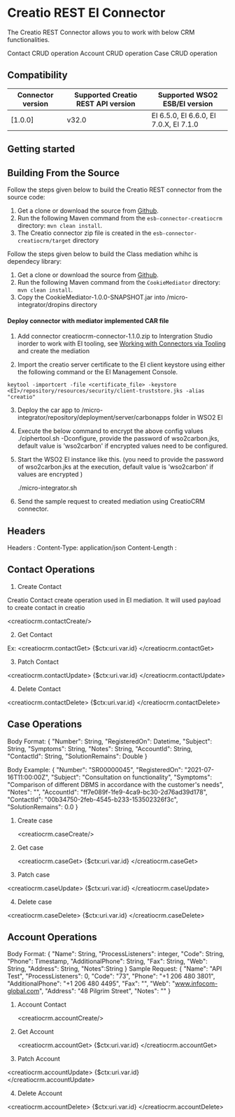 # Creatio REST EI Connector

The Creatio REST Connector allows you to work with below CRM functionalities.

Contact CRUD operation
Account CRUD operation
Case CRUD operation

## Compatibility

| Connector version | Supported Creatio REST API version | Supported WSO2 ESB/EI version |
| ------------- | ------------- | ------------- |
| [1.0.0]| v32.0 | EI 6.5.0, EI 6.6.0, EI 7.0.X, EI 7.1.0 |

## Getting started

## Building From the Source

Follow the steps given below to build the Creatio REST connector from the source code:

1. Get a clone or download the source from [Github](https://github.com/wso2-extensions/esb-connector-creatio/).
2. Run the following Maven command from the `esb-connector-creatiocrm` directory: `mvn clean install`.
3. The Creatio connector zip file is created in the `esb-connector-creatiocrm/target` directory

Follow the steps given below to build the Class mediation whihc is dependecy library:

1. Get a clone or download the source from [Github](https://github.com/wso2-extensions/esb-connector-creatio/).
2. Run the following Maven command from the `CookieMediator` directory: `mvn clean install`.
3. Copy the CookieMediator-1.0.0-SNAPSHOT.jar into <EI-HOME>/micro-integrator/dropins directory

#### Deploy connector with mediator implemented CAR file 

1. Add connector creatiocrm-connector-1.1.0.zip to Intergration Studio inorder to work with EI tooling, see [Working with Connectors via Tooling](https://docs.wso2.com/display/EI650/Working+with+Connectors+via+Tooling) and create the mediation

2. Import the creatio server certificate to the EI client keystore using either the following command or the EI Management Console.

```
keytool -importcert -file <certificate_file> -keystore <EI>/repository/resources/security/client-truststore.jks -alias "creatio"

```

3. Deploy the car app to <EI-HOME>/micro-integrator/repository/deployment/server/carbonapps folder in WSO2 EI

4. Execute the below command to encrypt the above config values ./ciphertool.sh -Dconfigure, provide the password of wso2carbon.jks, default value is 'wso2carbon' if encrypted values need to be configured.

5. Start the WSO2 EI instance like this. (you need to provide the password of wso2carbon.jks at the execution, default value is 'wso2carbon' if values are encrypted )

	./micro-integrator.sh
6. Send the sample request to created mediation using CreatioCRM connector.

## Headers

Headers : 
Content-Type: application/json
Content-Length :


## Contact Operations



1. Create Contact

Creatio Contact create operation used in EI mediation. It will used payload to create contact in creatio

<creatiocrm.contactCreate/>
   
   

2. Get Contact

Ex:
    <creatiocrm.contactGet>
        <id>{$ctx:uri.var.id}</id>
    </creatiocrm.contactGet>
    
3. Patch Contact

<creatiocrm.contactUpdate>
<id>{$ctx:uri.var.id}</id>
</creatiocrm.contactUpdate>

4. Delete Contact

<creatiocrm.contactDelete>
<id>{$ctx:uri.var.id}</id>
</creatiocrm.contactDelete>

## Case Operations

Body Format: 
{
    "Number": String,
    "RegisteredOn": Datetime,
    "Subject": String,
    "Symptoms": String,
    "Notes": String,
    "AccountId": String,
    "ContactId": String,
    "SolutionRemains": Double
}


Body Example:
{
    "Number": "SR00000045",
    "RegisteredOn": "2021-07-16T11:00:00Z",
    "Subject": "Consultation on functionality",
    "Symptoms": "Comparison of different DBMS in accordance with the customer's needs",
    "Notes": "",
    "AccountId": "ff7e089f-1fe9-4ca9-bc30-2d76ad39d178",
    "ContactId": "00b34750-2feb-4545-b233-153502326f3c",
    "SolutionRemains": 0.0
}


1. Create case

   <creatiocrm.caseCreate/>

2. Get case

    <creatiocrm.caseGet>
        <id>{$ctx:uri.var.id}</id>
    </creatiocrm.caseGet>
    
3. Patch case

<creatiocrm.caseUpdate>
<id>{$ctx:uri.var.id}</id>
</creatiocrm.caseUpdate>

4. Delete case

<creatiocrm.caseDelete>
<id>{$ctx:uri.var.id}</id>
</creatiocrm.caseDelete>


## Account Operations

Body Format: 
{
    "Name": String,
    "ProcessListeners": integer,
    "Code": String,
    "Phone": Timestamp,
    "AdditionalPhone": String,
    "Fax": String,
    "Web": String,
    "Address": String,
    "Notes":String
}
Sample Request:
{
    "Name": "API Test",
    "ProcessListeners": 0,
    "Code": "73",
    "Phone": "+1 206 480 3801",
    "AdditionalPhone": "+1 206 480 4495",
    "Fax": "",
    "Web": "www.infocom-global.com",
    "Address": "48 Pilgrim Street",
    "Notes": ""
}

1. Account Contact

   <creatiocrm.accountCreate/>

2. Get Account

    <creatiocrm.accountGet>
        <id>{$ctx:uri.var.id}</id>
    </creatiocrm.accountGet>
    
3. Patch Account

<creatiocrm.accountUpdate>
<id>{$ctx:uri.var.id}</id>
</creatiocrm.accountUpdate>

4. Delete Account

<creatiocrm.accountDelete>
<id>{$ctx:uri.var.id}</id>
</creatiocrm.accountDelete>





